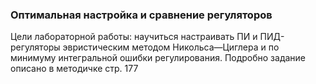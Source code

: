 
### Оптимальная настройка и сравнение регуляторов

Цели лабораторной работы: научиться настраивать ПИ и ПИД-регуляторы эвристическим методом Никольса—Циглера и по минимуму интегральной ошибки регулирования. Подробно задание описано в методичке стр. 177
